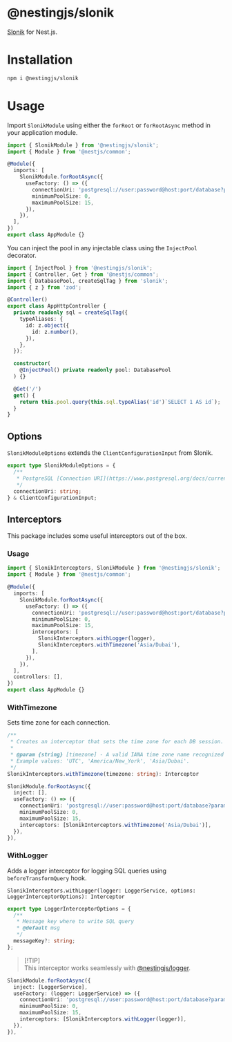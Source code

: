 # @nestingjs/slonik

[Slonik](https://github.com/gajus/slonik) for Nest.js.

# Installation

```bash
npm i @nestingjs/slonik
```

# Usage

Import `SlonikModule` using either the `forRoot` or `forRootAsync` method in your application module.

```ts
import { SlonikModule } from '@nestingjs/slonik';
import { Module } from '@nestjs/common';

@Module({
  imports: [
    SlonikModule.forRootAsync({
      useFactory: () => ({
        connectionUri: 'postgresql://user:password@host:port/database?param=value',
        minimumPoolSize: 0,
        maximumPoolSize: 15,
      }),
    }),
  ],
})
export class AppModule {}
```

You can inject the pool in any injectable class using the `InjectPool` decorator.

```ts
import { InjectPool } from '@nestingjs/slonik';
import { Controller, Get } from '@nestjs/common';
import { DatabasePool, createSqlTag } from 'slonik';
import { z } from 'zod';

@Controller()
export class AppHttpController {
  private readonly sql = createSqlTag({
    typeAliases: {
      id: z.object({
        id: z.number(),
      }),
    },
  });

  constructor(
    @InjectPool() private readonly pool: DatabasePool
  ) {}

  @Get('/')
  get() {
    return this.pool.query(this.sql.typeAlias('id')`SELECT 1 AS id`);
  }
}
```

## Options

`SlonikModuleOptions` extends the `ClientConfigurationInput` from Slonik.

```ts
export type SlonikModuleOptions = {
  /**
   * PostgreSQL [Connection URI](https://www.postgresql.org/docs/current/libpq-connect.html#LIBPQ-CONNSTRING).
   */
  connectionUri: string;
} & ClientConfigurationInput;
```

## Interceptors

This package includes some useful interceptors out of the box.

### Usage

```ts
import { SlonikInterceptors, SlonikModule } from '@nestingjs/slonik';
import { Module } from '@nestjs/common';

@Module({
  imports: [
    SlonikModule.forRootAsync({
      useFactory: () => ({
        connectionUri: 'postgresql://user:password@host:port/database?param=value',
        minimumPoolSize: 0,
        maximumPoolSize: 15,
        interceptors: [
          SlonikInterceptors.withLogger(logger),
          SlonikInterceptors.withTimezone('Asia/Dubai'),
        ],
      }),
    }),
  ],
  controllers: [],
})
export class AppModule {}
```

### WithTimezone

Sets time zone for each connection.

```ts
/**
 * Creates an interceptor that sets the time zone for each DB session.
 *
 * @param {string} [timezone] - A valid IANA time zone name recognized by PostgreSQL.
 * Example values: 'UTC', 'America/New_York', 'Asia/Dubai'.
 */
SlonikInterceptors.withTimezone(timezone: string): Interceptor
```

```ts
SlonikModule.forRootAsync({
  inject: [],
  useFactory: () => ({
    connectionUri: 'postgresql://user:password@host:port/database?param=value',
    minimumPoolSize: 0,
    maximumPoolSize: 15,
    interceptors: [SlonikInterceptors.withTimezone('Asia/Dubai')],
  }),
}),
```

### WithLogger
Adds a logger interceptor for logging SQL queries using `beforeTransformQuery` hook.

`SlonikInterceptors.withLogger(logger: LoggerService, options: LoggerInterceptorOptions): Interceptor`

```ts
export type LoggerInterceptorOptions = {
  /**
   * Message key where to write SQL query
   * @default msg
   */
  messageKey?: string;
};
```

> [!TIP]\
> This interceptor works seamlessly with [@nestingjs/logger](https://github.com/notmedia/nestingjs/tree/master/packages/logger).

```ts
SlonikModule.forRootAsync({
  inject: [LoggerService],
  useFactory: (logger: LoggerService) => ({
    connectionUri: 'postgresql://user:password@host:port/database?param=value',
    minimumPoolSize: 0,
    maximumPoolSize: 15,
    interceptors: [SlonikInterceptors.withLogger(logger)],
  }),
}),
```
